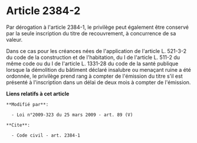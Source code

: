 # Article 2384-2

Par dérogation à l'article 2384-1, le privilège peut également être conservé par la seule inscription du titre de
recouvrement, à concurrence de sa valeur. 

Dans ce cas pour les créances nées de l'application de l'article L. 521-3-2 du code de la construction et de l'habitation, du
I de l'article L. 511-2 du même code ou du I de l'article L. 1331-28 du code de la santé publique lorsque la démolition du
bâtiment déclaré insalubre ou menaçant ruine a été ordonnée, le privilège prend rang à compter de l'émission du titre s'il
est présenté à l'inscription dans un délai de deux mois à compter de l'émission.

**Liens relatifs à cet article**

	**Modifié par**:

	  - Loi n°2009-323 du 25 mars 2009 - art. 89 (V)

	**Cite**:

	  - Code civil - art. 2384-1
